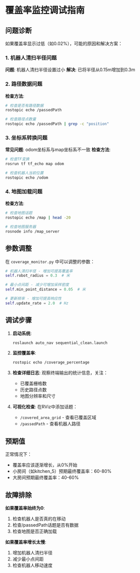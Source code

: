 # 覆盖率监控调试指南

## 问题诊断

如果覆盖率显示过低（如0.02%），可能的原因和解决方案：

### 1. 机器人清扫半径问题
**问题**: 机器人清扫半径设置过小
**解决**: 已将半径从0.15m增加到0.3m

### 2. 路径数据问题
**检查方法**:
```bash
# 检查是否有路径数据
rostopic echo /passedPath

# 检查路径点数量
rostopic echo /passedPath | grep -c "position"
```

### 3. 坐标系转换问题
**常见问题**: odom坐标系与map坐标系不一致
**检查方法**:
```bash
# 检查TF变换
rosrun tf tf_echo map odom

# 检查机器人当前位置
rostopic echo /odom
```

### 4. 地图加载问题
**检查方法**:
```bash
# 检查地图话题
rostopic echo /map | head -20

# 检查地图服务器
rosnode info /map_server
```

## 参数调整

在 `coverage_monitor.py` 中可以调整的参数：

```python
# 机器人清扫半径 - 增加可提高覆盖率
self.robot_radius = 0.3  # 米

# 最小点间距 - 减少可增加采样密度
self.min_point_distance = 0.05  # 米

# 更新频率 - 增加可提高响应性
self.update_rate = 2.0  # Hz
```

## 调试步骤

1. **启动系统**:
   ```bash
   roslaunch auto_nav sequential_clean.launch
   ```

2. **监控覆盖率**:
   ```bash
   rostopic echo /coverage_percentage
   ```

3. **检查详细日志**:
   观察终端输出的统计信息，关注：
   - 已覆盖栅格数
   - 历史路径点数
   - 地图分辨率和尺寸

4. **可视化检查**:
   在RViz中添加话题：
   - `/covered_area_grid` - 查看已覆盖区域
   - `/passedPath` - 查看机器人路径

## 预期值

正常情况下：
- 覆盖率应该逐渐增长，从0%开始
- 小房间（如kitchen_5）预期最终覆盖率：60-80%
- 大房间预期最终覆盖率：40-60%

## 故障排除

**如果覆盖率始终为0**:
1. 检查机器人是否真的在移动
2. 检查/passedPath话题是否有数据
3. 检查地图是否正确加载

**如果覆盖率增长太慢**:
1. 增加机器人清扫半径
2. 减少最小点间距
3. 检查机器人移动速度
